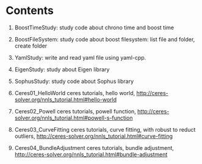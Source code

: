 # Contents

1. BoostTimeStudy: study code about chrono time and boost time
1. BoostFileSystem: study code about boost filesystem: list file and folder, create folder
1. YamlStudy: write and read yaml file using yaml-cpp.
1. EigenStudy: study about Eigen library
1. SophusStudy: study code about Sophus library

1. Ceres01_HelloWorld
    ceres tutorials, hello world, http://ceres-solver.org/nnls_tutorial.html#hello-world
1. Ceres02_Powell
    ceres tutorials, powell function, http://ceres-solver.org/nnls_tutorial.html#powell-s-function
1. Ceres03_CurveFitting
    ceres tutorials, curve fitting, with robust to reduct outliers, http://ceres-solver.org/nnls_tutorial.html#curve-fitting
1. Ceres04_BundleAdjustment
    ceres tutorials, bundle adjustment, http://ceres-solver.org/nnls_tutorial.html#bundle-adjustment
